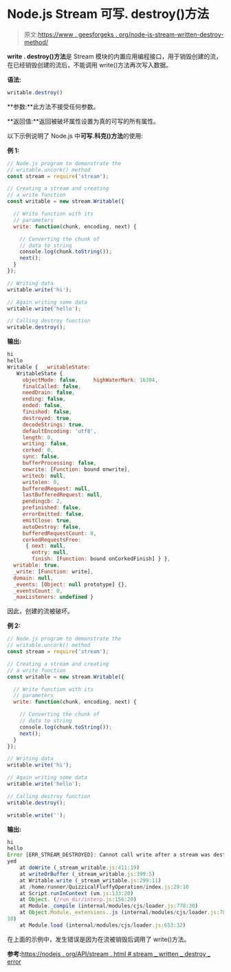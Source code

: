 # Node.js Stream 可写. destroy()方法

> 原文:[https://www . geesforgeks . org/node-js-stream-written-destroy-method/](https://www.geeksforgeeks.org/node-js-stream-writable-destroy-method/)

**write . destroy()方法**是 Stream 模块的内置应用编程接口，用于销毁创建的流，在已经销毁创建的流后，不能调用 write()方法再次写入数据。

**语法:**

```js
writable.destroy()
```

**参数:**此方法不接受任何参数。

**返回值:**返回被破坏属性设置为真的可写的所有属性。

以下示例说明了 Node.js 中**可写.科克()方法**的使用:

**例 1:**

```js
// Node.js program to demonstrate the     
// writable.uncork() method  
const stream = require('stream');

// Creating a stream and creating 
// a write function
const writable = new stream.Writable({

  // Write function with its 
  // parameters
  write: function(chunk, encoding, next) {

    // Converting the chunk of
    // data to string
    console.log(chunk.toString());
    next();
  }
});

// Writing data
writable.write('hi');

// Again writing some data
writable.write('hello');

// Calling destroy function
writable.destroy();
```

**输出:**

```js
hi
hello
Writable {  _writableState:
   WritableState {
     objectMode: false,     highWaterMark: 16384,
     finalCalled: false,
     needDrain: false,
     ending: false,
     ended: false,
     finished: false,
     destroyed: true,
     decodeStrings: true,
     defaultEncoding: 'utf8',
     length: 0,
     writing: false,
     corked: 0,
     sync: false,
     bufferProcessing: false,
     onwrite: [Function: bound onwrite],
     writecb: null,
     writelen: 0,
     bufferedRequest: null,
     lastBufferedRequest: null,
     pendingcb: 2,
     prefinished: false,
     errorEmitted: false,
     emitClose: true,
     autoDestroy: false,
     bufferedRequestCount: 0,
     corkedRequestsFree:
      { next: null,
        entry: null,
        finish: [Function: bound onCorkedFinish] } },
  writable: true,
  _write: [Function: write],
  domain: null,
  _events: [Object: null prototype] {},
  _eventsCount: 0,
  _maxListeners: undefined }

```

因此，创建的流被破坏。

**例 2:**

```js
// Node.js program to demonstrate the     
// writable.uncork() method  
const stream = require('stream');

// Creating a stream and creating 
// a write function
const writable = new stream.Writable({

  // Write function with its 
  // parameters
  write: function(chunk, encoding, next) {

    // Converting the chunk of
    // data to string
    console.log(chunk.toString());
    next();
  }
});

// Writing data
writable.write('hi');

// Again writing some data
writable.write('hello');

// Calling destroy function
writable.destroy();

writable.write('');
```

**输出:**

```js
hi
hello
Error [ERR_STREAM_DESTROYED]: Cannot call write after a stream was destro
yed
    at doWrite (_stream_writable.js:411:19)
    at writeOrBuffer (_stream_writable.js:399:5)
    at Writable.write (_stream_writable.js:299:11)
    at /home/runner/QuizzicalFluffyOperation/index.js:29:10
    at Script.runInContext (vm.js:133:20)
    at Object. (/run_dir/interp.js:156:20)
    at Module._compile (internal/modules/cjs/loader.js:778:30)
    at Object.Module._extensions..js (internal/modules/cjs/loader.js:789:
10)
    at Module.load (internal/modules/cjs/loader.js:653:32)

```

在上面的示例中，发生错误是因为在流被销毁后调用了 write()方法。

**参考:**[https://nodejs . org/API/stream . html # stream _ written _ destroy _ error](https://nodejs.org/api/stream.html#stream_writable_destroy_error)